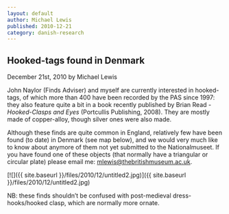 ```yaml
---
layout: default
author: Michael Lewis
published: 2010-12-21
category: danish-research
---
```


Hooked-tags found in Denmark
----------------------------

December 21st, 2010 by Michael Lewis

John Naylor (Finds Adviser) and myself are currently interested in hooked-tags, of which more than 400 have been recorded by the PAS since 1997: they also feature quite a bit in a book recently published by Brian Read _\- Hooked-Clasps and Eyes_ (Portcullis Publishing, 2008). They are mostly made of copper-alloy, though silver ones were also made.

Although these finds are quite common in England, relatively few have been found (to date) in Denmark (see map below), and we would very much like to know about anymore of them not yet submitted to the Nationalmuseet. If you have found one of these objects (that normally have a triangular or circular plate) please email me: [mlewis@thebritishmuseum.ac.uk](mailto:mlewis@thebritishmuseum.ac.uk).

[![]({{ site.baseurl }}/files/2010/12/untitled2.jpg)]({{ site.baseurl }}/files/2010/12/untitled2.jpg)

NB: these finds shouldn’t be confused with post-medieval dress-hooks/hooked clasp, which are normally more ornate.